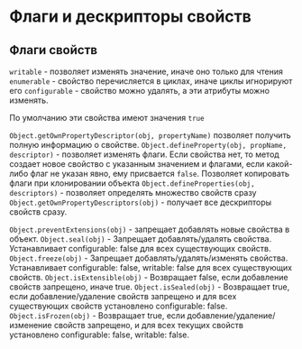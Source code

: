 # Флаги и дескрипторы свойств

## Флаги свойств

`writable` - позволяет изменять значение, иначе оно только для чтения
`enumerable` - свойство перечисляется в циклах, иначе циклы игнорируют его
`configurable` - свойство можно удалять, а эти атрибуты можно изменять.

По умолчанию эти свойства имеют значения `true`

`Object.getOwnPropertyDescriptor(obj, propertyName)` позволяет получить полную информацию о свойстве.
`Object.defineProperty(obj, propName, descriptor)` - позволяет изменять флаги. Если свойства нет, то метод создает новое свойство с указанным значением и флагами, если какой-либо флаг не указан явно, ему присвается `false`. Позволяет копировать флаги при клонировании объекта
`Object.defineProperties(obj, descriptors)` - позволяет определять множество свойств сразу
`Object.getOwnPropertyDescriptors(obj)` - получает все дескрипторы свойств сразу.

`Object.preventExtensions(obj)` - запрещает добавлять новые свойства в объект.
`Object.seal(obj)` - Запрещает добавлять/удалять свойства. Устанавливает configurable: false для всех существующих свойств.
`Object.freeze(obj)` - Запрещает добавлять/удалять/изменять свойства. Устанавливает configurable: false, writable: false для всех существующих свойств.
`Object.isExtensible(obj)` - Возвращает false, если добавление свойств запрещено, иначе true.
`Object.isSealed(obj)` - Возвращает true, если добавление/удаление свойств запрещено и для всех существующих свойств установлено configurable: false.
`Object.isFrozen(obj)` - Возвращает true, если добавление/удаление/изменение свойств запрещено, и для всех текущих свойств установлено configurable: false, writable: false.